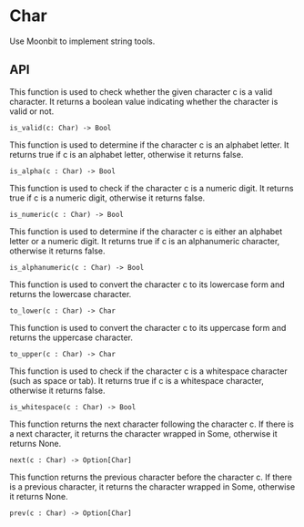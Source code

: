 # Char
Use Moonbit to implement string tools.

## API
This function is used to check whether the given character c is a valid character. It returns a boolean value indicating whether the character is valid or not.
```
is_valid(c: Char) -> Bool
```
This function is used to determine if the character c is an alphabet letter. It returns true if c is an alphabet letter, otherwise it returns false.
```
is_alpha(c : Char) -> Bool
```
This function is used to check if the character c is a numeric digit. It returns true if c is a numeric digit, otherwise it returns false.
```
is_numeric(c : Char) -> Bool
```
This function is used to determine if the character c is either an alphabet letter or a numeric digit. It returns true if c is an alphanumeric character, otherwise it returns false.
```
is_alphanumeric(c : Char) -> Bool
```
This function is used to convert the character c to its lowercase form and returns the lowercase character.
```
to_lower(c : Char) -> Char
```
This function is used to convert the character c to its uppercase form and returns the uppercase character.
```
to_upper(c : Char) -> Char
```
This function is used to check if the character c is a whitespace character (such as space or tab). It returns true if c is a whitespace character, otherwise it returns false.
```
is_whitespace(c : Char) -> Bool
```
This function returns the next character following the character c. If there is a next character, it returns the character wrapped in Some, otherwise it returns None.
```
next(c : Char) -> Option[Char]
```
This function returns the previous character before the character c. If there is a previous character, it returns the character wrapped in Some, otherwise it returns None.
```
prev(c : Char) -> Option[Char]
```